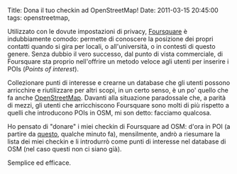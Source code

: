 Title: Dona il tuo checkin ad OpenStreetMap!
Date:  2011-03-15 20:45:00
tags: openstreetmap,

Utilizzato con le dovute impostazioni di privacy, [Foursquare][1] è indubbiamente comodo: permette di conoscere la posizione dei propri contatti quando si gira per locali, o all'università, o in contesti di questo genere. Senza dubbio il vero successo, dal punto di vista commerciale, di Foursquare sta proprio nell'offrire un metodo veloce agli utenti per inserire i POIs (_Points of interest_).

Collezionare punti di interesse e crearne un database che gli utenti possono arricchire e riutilizzare per altri scopi, in un certo senso, è un po' quello che fa anche [OpenStreetMap][2]. Davanti alla situazione paradossale che, a parità di mezzi, gli utenti che arricchiscono Foursquare sono molti di più rispetto a quelli che introducono POIs in OSM, mi son detto: facciamo qualcosa.

Ho pensato di "donare" i miei checkin di Foursquare ad OSM: d'ora in POI (a partire da [questo][3], qualche minuto fa), mensilmente, andrò a riesumare la lista dei miei checkin e li introdurrò come punti di interesse nel database di OSM (nel caso questi non ci siano già).

Semplice ed efficace.

   [1]: http://foursquare.com/
   [2]: http://www.openstreetmap.org/
   [3]: http://www.openstreetmap.org/browse/node/299254823

